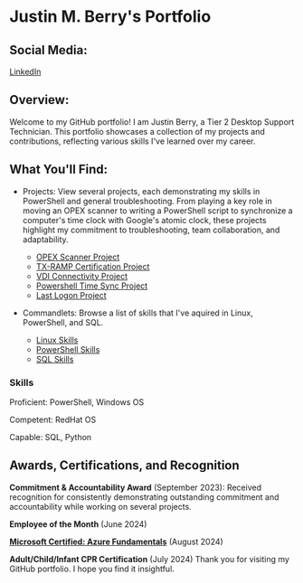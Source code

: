 # Justin M. Berry's Portfolio

## Social Media:
[LinkedIn](https://www.linkedin.com/in/justinmberry)

## Overview:
Welcome to my GitHub portfolio! I am Justin Berry, a Tier 2 Desktop Support Technician. This portfolio showcases a collection of my projects and contributions, reflecting various skills I've learned over my career.

## What You'll Find:
 - Projects: View several projects, each demonstrating my skills in PowerShell and general troubleshooting. From playing a key role in moving an OPEX scanner to writing a PowerShell script to synchronize a computer's time clock with Google's atomic clock, these projects highlight my commitment to troubleshooting, team collaboration, and adaptability.
   - [OPEX Scanner Project](https://github.com/JustinMBerry/Portfolio/blob/main/OPEX_Scanner_Project.md)
   - [TX-RAMP Certification Project](https://github.com/JustinMBerry/Portfolio/blob/main/TX-RAMP_Certification_Project.md)
   - [VDI Connectivity Project](https://github.com/JustinMBerry/Portfolio/blob/main/VDI_Connectivity_Project.md)
   - [Powershell Time Sync Project](https://github.com/JustinMBerry/Portfolio/blob/main/PowerShell_Time-Sync_Project.md)
   - [Last Logon Project](https://github.com/JustinMBerry/Portfolio/blob/main/Last_Logon_Project.md)

 - Commandlets: Browse a list of skills that I've aquired in Linux, PowerShell, and SQL.
   - [Linux Skills](https://github.com/JustinMBerry/Portfolio/blob/main/Linux_Skills.md)
   - [PowerShell Skills](https://github.com/JustinMBerry/Portfolio/blob/main/PowerShell_Skills.md)
   - [SQL Skills](https://github.com/JustinMBerry/Portfolio/blob/main/SQL_Skills.md)  

### Skills
Proficient: PowerShell, Windows OS

Competent: RedHat OS

Capable: SQL, Python

## Awards, Certifications, and Recognition
**Commitment & Accountability Award** (September 2023): Received recognition for consistently demonstrating outstanding commitment and accountability while working on several projects.

**Employee of the Month** (June 2024)

**[Microsoft Certified: Azure Fundamentals](https://learn.microsoft.com/api/credentials/share/en-us/BerryJustin-3690/1052B571F3FD9C7E?sharingId=477C5511612F4EC5
)** (August 2024) 

**Adult/Child/Infant CPR Certification** (July 2024)
Thank you for visiting my GitHub portfolio. I hope you find it insightful.
